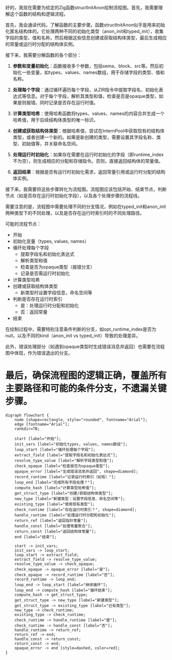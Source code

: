 好的，我现在需要为给定的Zig函数structInitAnon绘制流程图。首先，我需要理解这个函数的结构和逻辑流程。

首先，我会通读代码，了解函数的主要步骤。函数structInitAnon似乎是用来初始化匿名结构体的。它处理两种不同的初始化类型（anon_init和typed_init），收集字段的类型、值和名称，然后根据这些信息创建或获取结构体类型，最后生成相应的常量或运行时分配的结构体实例。

接下来，我需要分解函数的各个部分：

1. **参数和变量初始化**：函数接收多个参数，包括sema、block、src等。然后初始化一些变量，如types、values、names数组，用于存储字段的类型、值和名称。

2. **处理每个字段**：通过循环遍历每个字段，从ZIR指令中提取字段名、初始化表达式等信息。对于每个字段，解析其类型和值，检查是否是opaque类型，如果是则报错。同时记录是否存在运行时值。

3. **计算类型哈希**：使用哈希函数将types、values、names的内容合并生成一个哈希值，用于后续结构体类型的唯一标识。

4. **创建或获取结构体类型**：根据哈希值，尝试在InternPool中获取现有的结构体类型，或者创建一个新的。如果是新创建的类型，需要设置其字段名称、类型、初始值等，并关联命名空间。

5. **处理运行时初始化**：如果存在需要在运行时初始化的字段（即runtime_index不为空），则生成相应的分配和存储指令。否则，直接返回结构体的常量值。

6. **返回结果**：根据是否有运行时初始化需求，返回常量引用或运行时分配的结构体实例。

接下来，我需要将这些步骤转化为流程图。流程图应该包括开始、结束节点，判断节点（如是否存在运行时初始化字段），以及各个处理步骤的流程线。

需要注意的是，流程图中需要处理不同的分支情况，例如在typed_init和anon_init两种类型下的不同处理，以及是否存在运行时索引时的不同处理路径。

可能的流程节点：

- 开始
- 初始化变量（types, values, names）
- 循环处理每个字段
  - 提取字段名和初始化表达式
  - 解析类型和值
  - 检查是否为opaque类型（报错分支）
  - 记录是否需运行时初始化
- 计算类型哈希
- 创建或获取结构体类型
  - 新类型时设置字段信息，命名空间等
- 判断是否存在运行时索引
  - 是：处理运行时分配和初始化
  - 否：返回常量
- 结束

在绘制过程中，需要特别注意条件判断的分支，如opt_runtime_index是否为null，以及不同的kind（anon_init vs typed_init）导致的处理差异。

此外，错误处理部分（如遇到opaque类型时生成错误消息并返回）也需要在流程图中体现，作为错误退出的分支。

最后，确保流程图的逻辑正确，覆盖所有主要路径和可能的条件分支，不遗漏关键步骤。
================================================
```graphviz
digraph flowchart {
    node [shape=rectangle, style="rounded", fontname="Arial"];
    edge [fontname="Arial"];
    rankdir=TB;

    start [label="开始"];
    init_vars [label="初始化types, values, names数组"];
    loop_start [label="循环处理每个字段"];
    extract_field [label="提取字段名和初始化表达式"];
    resolve_type_value [label="解析字段类型和值"];
    check_opaque [label="检查是否为opaque类型"];
    opaque_error [label="生成错误消息并返回", shape=diamond];
    record_runtime [label="记录运行时索引（如有）"];
    loop_end [label="完成所有字段处理？"];
    compute_hash [label="计算类型哈希值"];
    get_struct_type [label="创建/获取结构体类型"];
    new_type [label="新建类型：设置字段信息、命名空间等"];
    existing_type [label="使用现有类型"];
    check_runtime [label="存在运行时索引？", shape=diamond];
    handle_runtime [label="处理运行时分配和初始化"];
    return_ref [label="返回指针常量"];
    handle_const [label="处理常量聚合"];
    return_const [label="返回结构体常量"];
    end [label="结束"];

    start -> init_vars;
    init_vars -> loop_start;
    loop_start -> extract_field;
    extract_field -> resolve_type_value;
    resolve_type_value -> check_opaque;
    check_opaque -> opaque_error [label="是"];
    check_opaque -> record_runtime [label="否"];
    record_runtime -> loop_end;
    loop_end -> loop_start [label="继续循环"];
    loop_end -> compute_hash [label="循环结束"];
    compute_hash -> get_struct_type;
    get_struct_type -> new_type [label="新建类型"];
    get_struct_type -> existing_type [label="已有类型"];
    new_type -> check_runtime;
    existing_type -> check_runtime;
    check_runtime -> handle_runtime [label="是"];
    check_runtime -> handle_const [label="否"];
    handle_runtime -> return_ref;
    return_ref -> end;
    handle_const -> return_const;
    return_const -> end;
    opaque_error -> end [style=dashed, color=red];
}
```
